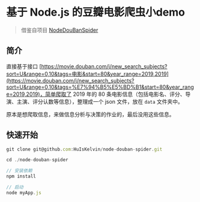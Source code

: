 # 基于 Node.js 的豆瓣电影爬虫小demo

> 借鉴自项目 [NodeDouBanSpider](https://github.com/GitWuJun/NodeDouBanSpider)

## 简介

直接基于接口 [https://movie.douban.com/j/new_search_subjects?sort=U&range=0,10&tags=电影&start=80&year_range=2019,2019](https://movie.douban.com/j/new_search_subjects?sort=U&range=0,10&tags=%E7%94%B5%E5%BD%B1&start=80&year_range=2019,2019)，简单爬取了 2019 年的 80 条电影信息（包括电影名、评分、导演、主演、评分认数等信息），整理成一个 json 文件，放在 `data` 文件夹中。

原本是想爬取信息，来做信息分析与决策的作业的，最后没用这些信息。

## 快速开始

```js
git clone git@github.com:HuIsKelvin/node-douban-spider.git

cd ./node-douban-spider

// 安装依赖
npm install

// 启动
node myApp.js
```
